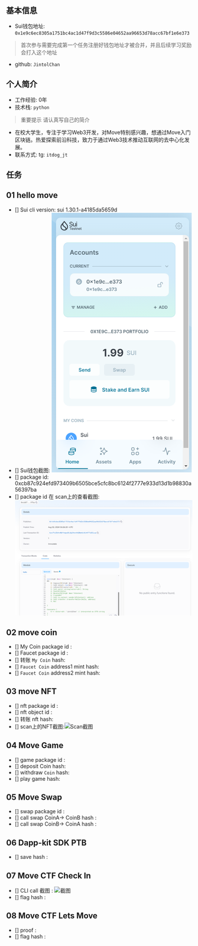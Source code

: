 ## 基本信息
- Sui钱包地址: `0x1e9c6ec8305a1751bc4ac1d47f9d3c5586e04652aa96653d78acc67bf1e6e373`
> 首次参与需要完成第一个任务注册好钱包地址才被合并，并且后续学习奖励会打入这个地址
- github: `JintolChan`

## 个人简介
- 工作经验: 0年
- 技术栈: `python` 
> 重要提示 请认真写自己的简介
- 在校大学生，专注于学习Web3开发，对Move特别感兴趣，想通过Move入门区块链。热爱探索前沿科技，致力于通过Web3技术推动互联网的去中心化发展。
- 联系方式: tg: `itdog_jt` 

## 任务

##   01 hello move  
- [] Sui cli version: sui 1.30.1-a4185da5659d
- [] Sui钱包截图: ![Sui钱包截图](./images/01.png)
- [] package id: 0xcb87c924efd973409b6505bce5cfc8bc6124f2777e933d13d1b98830a56397ba
- [] package id 在 scan上的查看截图:![Scan截图](./images/1.png)

##   02 move coin
- [] My Coin package id : 
- [] Faucet package id : 
- [] 转账 `My Coin` hash:
- [] `Faucet Coin` address1 mint hash:
- [] `Faucet Coin` address2 mint hash:

##   03 move NFT
- [] nft package id :
- [] nft object id : 
- [] 转账 nft  hash:
- [] scan上的NFT截图:![Scan截图](./images/你的图片地址)

##   04 Move Game
- [] game package id :
- [] deposit Coin hash:
- [] withdraw `Coin` hash:
- [] play game hash:

##   05 Move Swap
- [] swap package id :
- [] call swap CoinA-> CoinB  hash :
- [] call swap CoinB-> CoinA  hash :

##   06 Dapp-kit SDK PTB
- [] save hash :

##   07 Move CTF Check In
- [] CLI call 截图 : ![截图](./images/你的图片地址)
- [] flag hash :

##   08 Move CTF Lets Move
- [] proof : 
- [] flag hash :
